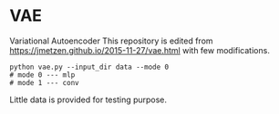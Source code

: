 # VAE
Variational Autoencoder
This repository is edited from https://jmetzen.github.io/2015-11-27/vae.html with few modifications.
```
python vae.py --input_dir data --mode 0
# mode 0 --- mlp
# mode 1 --- conv
```
Little data is provided for testing purpose.
